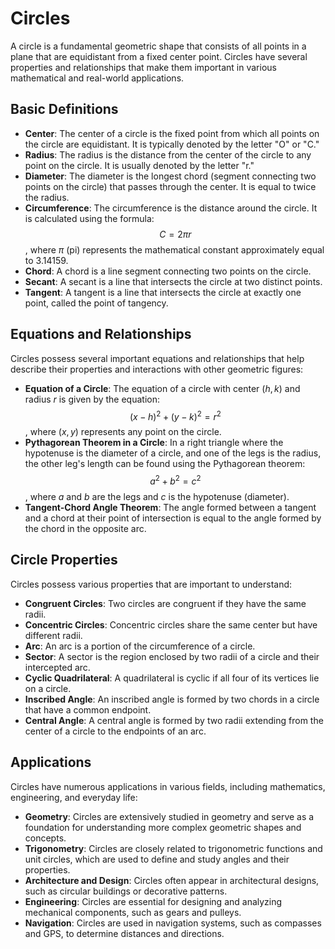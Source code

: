 # Circles

A circle is a fundamental geometric shape that consists of all points in a plane that are equidistant from a fixed center point. Circles have several properties and relationships that make them important in various mathematical and real-world applications.

## Basic Definitions

- **Center**: The center of a circle is the fixed point from which all points on the circle are equidistant. It is typically denoted by the letter "O" or "C."
- **Radius**: The radius is the distance from the center of the circle to any point on the circle. It is usually denoted by the letter "r."
- **Diameter**: The diameter is the longest chord (segment connecting two points on the circle) that passes through the center. It is equal to twice the radius.
- **Circumference**: The circumference is the distance around the circle. It is calculated using the formula: $$C = 2\pi r$$, where $\pi$ (pi) represents the mathematical constant approximately equal to 3.14159.
- **Chord**: A chord is a line segment connecting two points on the circle.
- **Secant**: A secant is a line that intersects the circle at two distinct points.
- **Tangent**: A tangent is a line that intersects the circle at exactly one point, called the point of tangency.

## Equations and Relationships

Circles possess several important equations and relationships that help describe their properties and interactions with other geometric figures:

- **Equation of a Circle**: The equation of a circle with center $(h, k)$ and radius $r$ is given by the equation: $$(x - h)^2 + (y - k)^2 = r^2$$, where $(x, y)$ represents any point on the circle.
- **Pythagorean Theorem in a Circle**: In a right triangle where the hypotenuse is the diameter of a circle, and one of the legs is the radius, the other leg's length can be found using the Pythagorean theorem: $$a^2 + b^2 = c^2$$, where $a$ and $b$ are the legs and $c$ is the hypotenuse (diameter).
- **Tangent-Chord Angle Theorem**: The angle formed between a tangent and a chord at their point of intersection is equal to the angle formed by the chord in the opposite arc.

## Circle Properties

Circles possess various properties that are important to understand:

- **Congruent Circles**: Two circles are congruent if they have the same radii.
- **Concentric Circles**: Concentric circles share the same center but have different radii.
- **Arc**: An arc is a portion of the circumference of a circle.
- **Sector**: A sector is the region enclosed by two radii of a circle and their intercepted arc.
- **Cyclic Quadrilateral**: A quadrilateral is cyclic if all four of its vertices lie on a circle.
- **Inscribed Angle**: An inscribed angle is formed by two chords in a circle that have a common endpoint.
- **Central Angle**: A central angle is formed by two radii extending from the center of a circle to the endpoints of an arc.

## Applications

Circles have numerous applications in various fields, including mathematics, engineering, and everyday life:

- **Geometry**: Circles are extensively studied in geometry and serve as a foundation for understanding more complex geometric shapes and concepts.
- **Trigonometry**: Circles are closely related to trigonometric functions and unit circles, which are used to define and study angles and their properties.
- **Architecture and Design**: Circles often appear in architectural designs, such as circular buildings or decorative patterns.
- **Engineering**: Circles are essential for designing and analyzing mechanical components, such as gears and pulleys.
- **Navigation**: Circles are used in navigation systems, such as compasses and GPS, to determine distances and directions.